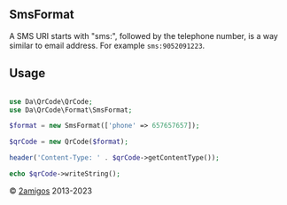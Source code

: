 SmsFormat
---------

A SMS URI starts with "sms:", followed by the telephone number, is a way similar to email address. For example 
`sms:9052091223`.

Usage
-----

```php 

use Da\QrCode\QrCode;
use Da\QrCode\Format\SmsFormat; 

$format = new SmsFormat(['phone' => 657657657]);

$qrCode = new QrCode($format);

header('Content-Type: ' . $qrCode->getContentType());

echo $qrCode->writeString();

```

© [2amigos](https://2am.tech/) 2013-2023
